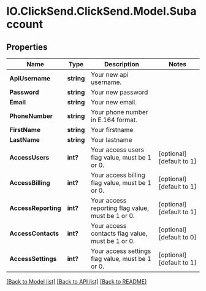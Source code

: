 # IO.ClickSend.ClickSend.Model.Subaccount
## Properties

Name | Type | Description | Notes
------------ | ------------- | ------------- | -------------
**ApiUsername** | **string** | Your new api username. | 
**Password** | **string** | Your new password | 
**Email** | **string** | Your new email. | 
**PhoneNumber** | **string** | Your phone number in E.164 format. | 
**FirstName** | **string** | Your firstname | 
**LastName** | **string** | Your lastname | 
**AccessUsers** | **int?** | Your access users flag value, must be 1 or 0. | [optional] [default to 1]
**AccessBilling** | **int?** | Your access billing flag value, must be 1 or 0. | [optional] [default to 1]
**AccessReporting** | **int?** | Your access reporting flag value, must be 1 or 0. | [optional] [default to 1]
**AccessContacts** | **int?** | Your access contacts flag value, must be 1 or 0. | [optional] [default to 0]
**AccessSettings** | **int?** | Your access settings flag value, must be 1 or 0. | [optional] [default to 1]

[[Back to Model list]](../README.md#documentation-for-models) [[Back to API list]](../README.md#documentation-for-api-endpoints) [[Back to README]](../README.md)

